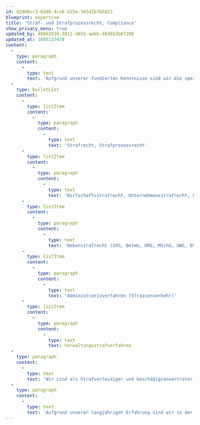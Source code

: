 ```yaml
---
id: 829b0cc3-0260-4cc8-b25e-36542b7b5823
blueprint: expertise
title: 'Straf- und Strafprozessrecht, Compliance'
show_privacy_menu: true
updated_by: 49862616-3811-407d-aebb-463013b87200
updated_at: 1695137470
content:
  -
    type: paragraph
    content:
      -
        type: text
        text: 'Aufgrund unserer fundierten Kenntnisse sind wir die spezialisierten Ansprechpartner für unsere Klientinnen und Klienten in allen rechtlichen Belangen mit Berührungspunkten zum Strafrecht, insbesondere im:'
  -
    type: bulletList
    content:
      -
        type: listItem
        content:
          -
            type: paragraph
            content:
              -
                type: text
                text: 'Strafrecht, Strafprozessrecht'
      -
        type: listItem
        content:
          -
            type: paragraph
            content:
              -
                type: text
                text: 'Wirtschaftsstrafrecht, Unternehmensstrafrecht, Compliance'
      -
        type: listItem
        content:
          -
            type: paragraph
            content:
              -
                type: text
                text: 'Nebenstrafrecht (SVG, BetmG, URG, MSchG, UWG, DSG, etc.)'
      -
        type: listItem
        content:
          -
            type: paragraph
            content:
              -
                type: text
                text: 'Administrativverfahren (Strassenverkehr)'
      -
        type: listItem
        content:
          -
            type: paragraph
            content:
              -
                type: text
                text: Verwaltungsstrafverfahren
  -
    type: paragraph
    content:
      -
        type: text
        text: 'Wir sind als Strafverteidiger und Geschädigtenvertreter für beschuldigte Privatpersonen und Unternehmen, Privatkläger, Opfer und Geschädigte vor sämtlichen kantonalen und eidgenössischen Straf- und Verwaltungsbehörden der deutschsprachigen Schweiz tätig.'
  -
    type: paragraph
    content:
      -
        type: text
        text: 'Aufgrund unserer langjährigen Erfahrung sind wir in der Lage, auch Verteidigungen und Geschädigtenvertretungen in komplexen Wirtschaftsstrafverfahren mit umfangreichem Aktenmaterial kompetent und effizient zu führen.'
---
```

